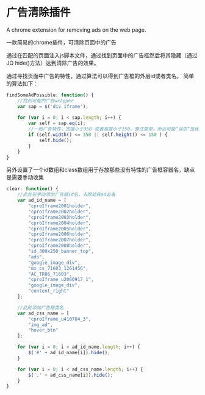 # 广告清除插件
A chrome extension for removing ads on the web page.

一款简易的chrome插件，可清除页面中的广告

通过在匹配的页面注入js脚本文件，通过找到页面中的广告框然后将其隐藏（通过JQ hide()方法）达到清除广告的效果。

通过寻找页面中广告的特性，通过算法可以得到广告框的外层id或者类名。
简单的算法如下：
```Javascript
findSomeAdPossible: function() {
	//找到可能的广告wrapper
	var sap = $('div iframe');
	
	for (var i = 0; i < sap.length; i++) {
		var self = sap.eq(i);
		//一般广告特性，宽度小于350 或者高度小于150，算法简单，所以可能“误杀”良民，但是经过测试匹配率很高
		if (self.width() <= 350 || self.height() <= 150 ) {
			self.hide();
		}
	}
}
```

另外设置了一个id数组和class数组用于存放那些没有特性的广告框容器名，缺点是需要手动收集
```Javascript
clear: function() {
	//此处可手动添加广告框id名，去除顽疾ad必备
	var ad_id_name = [
		"cproIframe2001holder",
		"cproIframe2002holder",
		"cproIframe2003holder",
		"cproIframe2004holder",
		"cproIframe2005holder",
		"cproIframe2006holder",
		"cproIframe2007holder",
		"cproIframe2008holder",
		"id_300x250_banner_top",
		"ads",
		"google_image_div",
		"mx_cs_71603_1261456",
		"AC_TR86_71603",
		"cproIframe_u2060917_1",
		"google_image_div",
		"content_right"
	];

	//此处添加广告框类名
	var ad_css_name = [
		"cproIframe_u410704_3",
		"img_ad",
		"hover_btn"
	];

	for (var i = 0; i < ad_id_name.length; i++) {
		$('#' + ad_id_name[i]).hide();
	}

	for (var i = 0; i < ad_css_name.length; i++) {
		$('.' + ad_css_name[i]).hide();
	}
}
```
